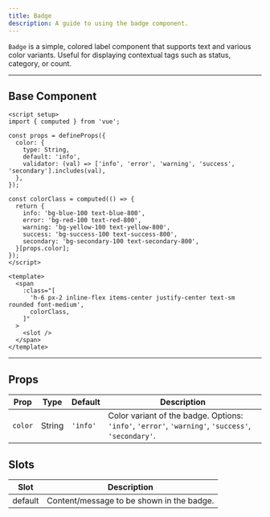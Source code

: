 ```yaml
---
title: Badge  
description: A guide to using the badge component.
---
```


`Badge` is a simple, colored label component that supports text and various color variants. Useful for displaying contextual tags such as status, category, or count.

---

## Base Component

```vue
<script setup>
import { computed } from 'vue';

const props = defineProps({
  color: {
    type: String,
    default: 'info',
    validator: (val) => ['info', 'error', 'warning', 'success', 'secondary'].includes(val),
  },
});

const colorClass = computed(() => {
  return {
    info: 'bg-blue-100 text-blue-800',
    error: 'bg-red-100 text-red-800',
    warning: 'bg-yellow-100 text-yellow-800',
    success: 'bg-success-100 text-success-800',
    secondary: 'bg-secondary-100 text-secondary-800',
  }[props.color];
});
</script>

<template>
  <span
    :class="[
      'h-6 px-2 inline-flex items-center justify-center text-sm rounded font-medium',
      colorClass,
    ]"
  >
    <slot />
  </span>
</template>
```

---

## Props

| Prop        | Type    | Default  | Description                                                                                        |
| ----------- | ------- | -------- | -------------------------------------------------------------------------------------------------- |
| `color`     | String  | `'info'` | Color variant of the badge. Options: `'info'`, `'error'`, `'warning'`, `'success'`, `'secondary'`. |

## Slots

| Slot    | Description                               |
| ------- | ----------------------------------------- |
| default | Content/message to be shown in the badge. |